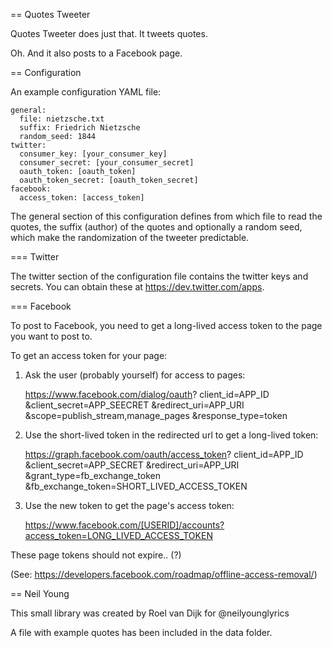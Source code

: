 == Quotes Tweeter

Quotes Tweeter does just that. It tweets quotes.

Oh. And it also posts to a Facebook page.

== Configuration

An example configuration YAML file:

    general:
      file: nietzsche.txt
      suffix: Friedrich Nietzsche
      random_seed: 1844
    twitter:
      consumer_key: [your_consumer_key]
      consumer_secret: [your_consumer_secret]
      oauth_token: [oauth_token]
      oauth_token_secret: [oauth_token_secret]
    facebook:
      access_token: [access_token]

The general section of this configuration defines from which file to read
the quotes, the suffix (author) of the quotes and optionally a random seed,
which make the randomization of the tweeter predictable.

=== Twitter

The twitter section of the configuration file contains the twitter keys and
secrets. You can obtain these at https://dev.twitter.com/apps.

=== Facebook

To post to Facebook, you need to get a long-lived access token to the page
you want to post to.

To get an access token for your page:

1) Ask the user (probably yourself) for access to pages:

    https://www.facebook.com/dialog/oauth?
      client_id=APP_ID
     &client_secret=APP_SEECRET
     &redirect_uri=APP_URI
     &scope=publish_stream,manage_pages
     &response_type=token

2) Use the short-lived token in the redirected url to get a long-lived token:

    https://graph.facebook.com/oauth/access_token?
      client_id=APP_ID
     &client_secret=APP_SECRET
     &redirect_uri=APP_URI
     &grant_type=fb_exchange_token
     &fb_exchange_token=SHORT_LIVED_ACCESS_TOKEN

3) Use the new token to get the page's access token:

    https://www.facebook.com/[USERID]/accounts?access_token=LONG_LIVED_ACCESS_TOKEN

These page tokens should not expire.. (?)

(See: https://developers.facebook.com/roadmap/offline-access-removal/)

== Neil Young

This small library was created by Roel van Dijk for @neilyounglyrics

A file with example quotes has been included in the data folder.

